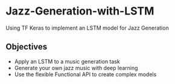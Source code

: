 # Jazz-Generation-with-LSTM
Using TF Keras to implement an LSTM model for Jazz Generation

## Objectives
- Apply an LSTM to a music generation task
- Generate your own jazz music with deep learning
- Use the flexible Functional API to create complex models

